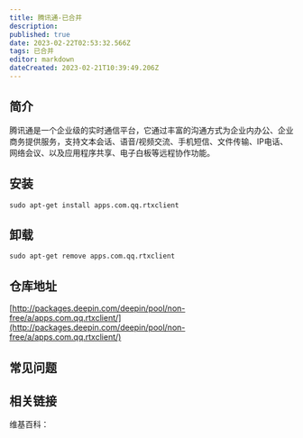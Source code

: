 ```yaml
---
title: 腾讯通-已合并
description: 
published: true
date: 2023-02-22T02:53:32.566Z
tags: 已合并
editor: markdown
dateCreated: 2023-02-21T10:39:49.206Z
---
```


## 简介

腾讯通是一个企业级的实时通信平台，它通过丰富的沟通方式为企业内办公、企业商务提供服务，支持文本会话、语音/视频交流、手机短信、文件传输、IP电话、网络会议、以及应用程序共享、电子白板等远程协作功能。


## 安装

`sudo apt-get install apps.com.qq.rtxclient`

## 卸载

`sudo apt-get remove apps.com.qq.rtxclient`

## 仓库地址

[http://packages.deepin.com/deepin/pool/non-free/a/apps.com.qq.rtxclient/](http://packages.deepin.com/deepin/pool/non-free/a/apps.com.qq.rtxclient/)


## 常见问题


## 相关链接

维基百科：